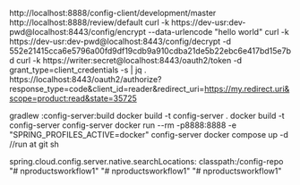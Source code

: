 http://localhost:8888/config-client/development/master
http://localhost:8888/review/default
curl -k https://dev-usr:dev-pwd@localhost:8443/config/encrypt --data-urlencode "hello world"
curl -k https://dev-usr:dev-pwd@localhost:8443/config/decrypt -d 552e21415cca6e5796a00fd9df19cdb9a910cdba21de5b22ebc6e417bd15e7bd
curl -k https://writer:secret@localhost:8443/oauth2/token -d grant_type=client_credentials -s | jq .
https://localhost:8443/oauth2/authorize?response_type=code&client_id=reader&redirect_uri=https://my.redirect.uri&scope=product:read&state=35725

gradlew :config-server:build
docker build -t config-server .
docker build -t config-server config-server
docker run --rm -p8888:8888 -e "SPRING_PROFILES_ACTIVE=docker" config-server
docker compose up -d //run at git sh


spring.cloud.config.server.native.searchLocations: classpath:/config-repo
"# nproductsworkflow1" 
"# nproductsworkflow1" 
"# nproductsworkflow1" 
